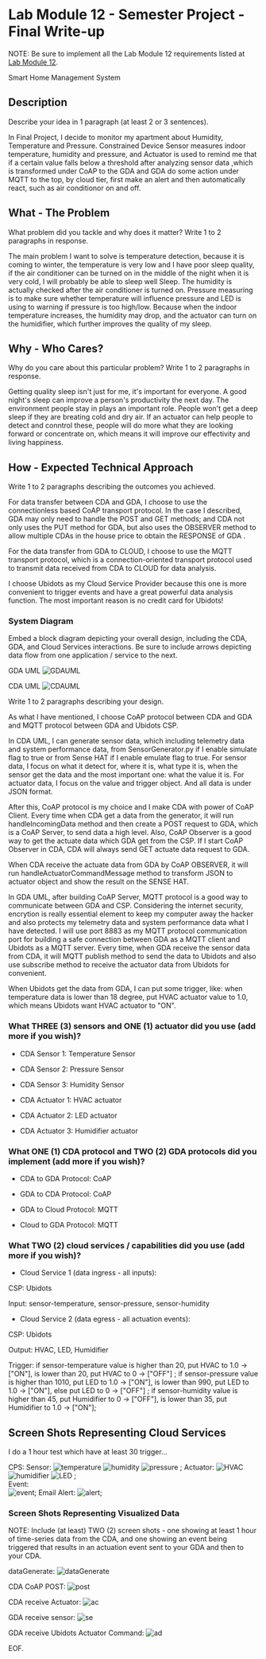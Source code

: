 # Lab Module 12 - Semester Project - Final Write-up

NOTE: Be sure to implement all the Lab Module 12 requirements listed at [Lab Module 12](https://github.com/orgs/programming-the-iot/projects/1#column-10488565).

Smart Home Management System

## Description

Describe your idea in 1 paragraph (at least 2 or 3 sentences).

In Final Project, I decide to monitor my apartment about Humidity, Temperature and Pressure.
Constrained Device Sensor measures indoor temperature, humidity and pressure, and Actuator is 
used to remind me that if a certain value falls below a threshold after analyzing sensor data ,which is transformed under CoAP to the GDA and GDA do some action under MQTT to the top, by cloud tier, first make an alert and then automatically react, such as air conditionor on and off.

## What - The Problem 

What problem did you tackle and why does it matter? Write 1 to 2 paragraphs in response.

The main problem I want to solve is temperature detection, because it is coming to winter, the temperature is very low and I have poor sleep quality, if the air conditioner can be turned on in the middle of the night when it is very cold, I will probably be able to sleep well Sleep. The humidity is actually checked after the air conditioner is turned on. Pressure measuring is to make sure whether temperature will influence pressure and LED is using to warning if pressure is too high/low. Because when the indoor temperature increases, the humidity may drop, and the actuator can turn on the humidifier, which further improves the quality of my sleep.


## Why - Who Cares? 

Why do you care about this particular problem? Write 1 to 2 paragraphs in response.

Getting quality sleep isn't just for me, it's important for everyone. A good night's sleep can improve a person's productivity the next day. The environment people stay in plays an important role. People won't get a deep sleep if they are breating cold and dry air.
If an actuator can help people to detect and conntrol these, people will do more what they are looking forward or concentrate on, which means it will improve our effectivity and living happiness.

## How - Expected Technical Approach

Write 1 to 2 paragraphs describing the outcomes you achieved.

For data transfer between CDA and GDA, I choose to use the connectionless based CoAP transport protocol. In the case I described, GDA may only need to handle the POST and GET methods; and CDA not only uses the PUT method for GDA, but also uses the OBSERVER method to allow multiple CDAs in the house price to obtain the RESPONSE of GDA .

For the data transfer from GDA to CLOUD, I choose to use the MQTT transport protocol, which is a connection-oriented transport protocol used to transmit data received from CDA to CLOUD for data analysis.

I choose Ubidots as my Cloud Service Provider because this one is more convenient to trigger events and have a great powerful data analysis function. The most important reason is no credit card for Ubidots!

### System Diagram

Embed a block diagram depicting your overall design, including the CDA, GDA, and Cloud Services interactions.
Be sure to include arrows depicting data flow from one application / service to the next.

GDA UML
![GDAUML](GDAUML.png)

CDA UML
![CDAUML](CDAUML.png)

Write 1 to 2 paragraphs describing your design.

As what I have mentioned, I choose CoAP protocol between CDA and GDA and MQTT protocol between GDA and Ubidots CSP.

In CDA UML, I can generate sensor data, which including telemetry data and system performance data, from SensorGenerator.py if I enable simulate flag to true or from Sense HAT if I enable emulate flag to true. For sensor data, I focus on what it detect for, where it is, what type it is, when the sensor get the data and the most important one: what the value it is. For actuator data, I focus on the value and trigger object. And all data is under JSON format.

After this, CoAP protocol is my choice and I make CDA with power of CoAP Client. Every time when CDA get a data from the generator, it will run handleIncomingData method and then create a POST request to GDA, which is a CoAP Server, to send data a high level. Also, CoAP
Observer is a good way to get the actuate data which GDA get from the CSP. If I start CoAP Observer in CDA, CDA will always send GET actuate data request to GDA.

When CDA receive the actuate data from GDA by CoAP OBSERVER, it will run handleActuatorCommandMessage method to transform JSON to 
actuator object and show the result on the SENSE HAT.

In GDA UML, after building CoAP Server, MQTT protocol is a good way to communicate between GDA and CSP. Considering the internet security, encrytion is really essential element to keep my computer away the hacker and also protects my telemetry data and system performance data what I have detected. I will use port 8883 as my MQTT protocol communication port for building a safe connection between GDA as a MQTT client and Ubidots as a MQTT server. Every time, when GDA receive the sensor data from CDA, it will MQTT publish method to send the data to Ubidots and also use subscribe method to receive the actuator data from Ubidots for convenient.

When Ubidots get the data from GDA, I can put some trigger, like: when temperature data is lower than 18 degree, put HVAC actuator value to 1.0, which means Ubidots want HVAC actuator to "ON".


### What THREE (3) sensors and ONE (1) actuator did you use (add more if you wish)?

- CDA Sensor 1: Temperature Sensor

- CDA Sensor 2: Pressure Sensor

- CDA Sensor 3: Humidity Sensor

- CDA Actuator 1: HVAC actuator

- CDA Actuator 2: LED actuator

- CDA Actuator 3: Humidifier actuator



### What ONE (1) CDA protocol and TWO (2) GDA protocols did you implement (add more if you wish)?

- CDA to GDA Protocol: CoAP

- GDA to CDA Protocol: CoAP

- GDA to Cloud Protocol: MQTT

- Cloud to GDA Protocol: MQTT


 
### What TWO (2) cloud services / capabilities did you use (add more if you wish)?

- Cloud Service 1 (data ingress - all inputs): 

CSP: Ubidots

Input: sensor-temperature, sensor-pressure, sensor-humidity


- Cloud Service 2 (data egress - all actuation events):
  
CSP: Ubidots

Output: HVAC, LED, Humidifier

Trigger: if sensor-temperature value 
                is higher than 20, put HVAC to 1.0 -> ["ON"],
                is lower than 20, put HVAC to 0 -> ["OFF"]
        ;
        if sensor-pressure value 
            is higher than 1010, put LED to 1.0 -> ["ON"],
            is lower than 990, put LED to 1.0 -> ["ON"],
            else put LED to 0 -> ["OFF"]
        ;
        if sensor-humidity value
            is higher than 45, put Humidifier to 0 -> ["OFF"],
            is lower than 35, put Humidifier to 1.0 -> ["ON"];


## Screen Shots Representing Cloud Services

I do a 1 hour test which have at least 30 trigger...

CPS:
    Sensor:
    ![temperature](sensor-temperature.jpg)
    ![humidity](sensor-humidity.jpg)
    ![pressure](sensor-pressure.jpg)
    ;
    Actuator:
    ![HVAC](hvac.jpg)
    ![humidifier](humidifier.jpg)
    ![LED](led.jpg)
    ;    
    Event:  
    ![event](event.jpg);
    Email Alert:
    ![alert](email%20alert.jpg);


### Screen Shots Representing Visualized Data

NOTE: Include (at least) TWO (2) screen shots - one showing at least 1 hour
of time-series data from the CDA, and one showing an event being triggered
that results in an actuation event sent to your GDA and then to your CDA.

dataGenerate:
![dataGenerate](sensorDataGen.jpg)

CDA CoAP POST:
![post](POST.jpg)

CDA receive Actuator:
![ac](cdaActuatorMessageArrive.jpg)

GDA receive sensor:
![se](mqttsensor.jpg)

GDA receive Ubidots Actuator Command:
![ad](gdaac.jpg)

EOF.
